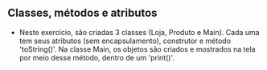 ## Classes, métodos e atributos

- Neste exercício, são criadas 3 classes (Loja, Produto e Main). Cada uma tem seus atributos (sem encapsulamento), construtor e método 'toString()'. Na classe Main, os objetos são criados e mostrados na tela por meio desse método, dentro de um 'print()'.